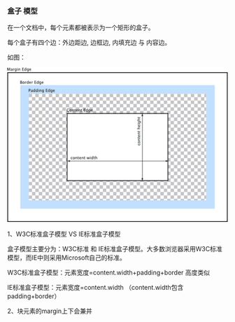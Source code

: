 ### 盒子 模型

在一个文档中，每个元素都被表示为一个矩形的盒子。

每个盒子有四个边：外边距边, 边框边, 内填充边 与 内容边。

如图：

![](/assets/boxmodel.png)

1、W3C标准盒子模型 VS  IE标准盒子模型

盒子模型主要分为：W3C标准 和 IE标准盒子模型。大多数浏览器采用W3C标准模型，而IE中则采用Microsoft自己的标准。

W3C标准盒子模型：元素宽度=content.width+padding+border    高度类似

IE标准盒子模型：元素宽度=content.width （content.width包含padding+border）

2、块元素的margin上下会兼并

